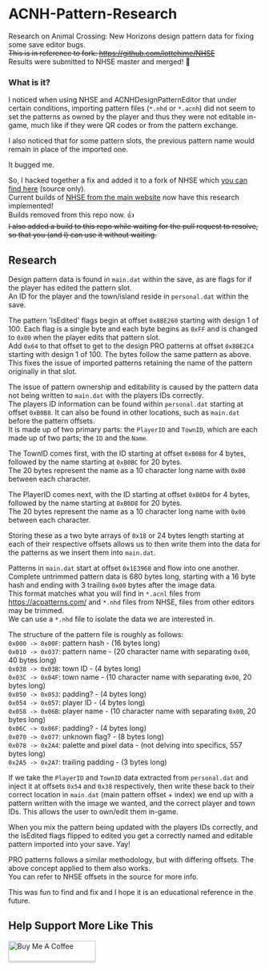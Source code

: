 # ACNH-Pattern-Research
Research on Animal Crossing: New Horizons design pattern data for fixing some save editor bugs.  
~~This is in reference to fork: https://github.com/lottehime/NHSE~~  
Results were submitted to NHSE master and merged! 🥳


### What is it?
I noticed when using NHSE and ACNHDesignPatternEditor that under certain conditions, importing pattern files (`*.nhd` or `*.acnh`) did not seem to set the patterns as owned by the player and thus they were not editable in-game, much like if they were QR codes or from the pattern exchange.

I also noticed that for some pattern slots, the previous pattern name would remain in place of the imported one.

It bugged me.

So, I hacked together a fix and added it to a fork of NHSE which [you can find here](https://github.com/lottehime/NHSE) (source only).  
Current builds of [NHSE from the main website](https://berichan.github.io/GetNHSE/) now have this research implemented!  
Builds removed from this repo now. 👍  
~~I also added a build to this repo while waiting for the pull request to resolve, so that you (and I) can use it without waiting.~~  



## Research
Design pattern data is found in `main.dat` within the save, as are flags for if the player has edited the pattern slot.  
An ID for the player and the town/island reside in `personal.dat` within the save.

The pattern 'IsEdited' flags begin at offset `0x8BE260` starting with design 1 of 100. Each flag is a single byte and each byte begins as `0xFF` and is changed to `0x00` when the player edits that pattern slot.  
Add `0x64` to that offset to get to the design PRO patterns at offset `0x8BE2C4` starting with design 1 of 100. The bytes follow the same pattern as above.  
This fixes the issue of imported patterns retaining the name of the pattern originally in that slot.

The issue of pattern ownership and editability is caused by the pattern data not being written to `main.dat` with the players IDs correctly.  
The players ID information can be found within `personal.dat` starting at offset `0xB0B8`. It can also be found in other locations, such as `main.dat` before the pattern offsets.  
It is made up of two primary parts: the `PlayerID` and `TownID`, which are each made up of two parts; the `ID` and the `Name`.

The TownID comes first, with the ID starting at offset `0xB0B8` for 4 bytes, followed by the name starting at `0xB0BC` for 20 bytes.  
The 20 bytes represent the name as a 10 character long name with `0x00` between each character.

The PlayerID comes next, with the ID starting at offset `0xB0D4` for 4 bytes, followed by the name starting at `0xB0D8` for 20 bytes.  
The 20 bytes represent the name as a 10 character long name with `0x00` between each character.

Storing these as a two byte arrays of `0x18` or 24 bytes length starting at each of their respective offsets allows us to then write them into the data for the patterns as we insert them into `main.dat`.

Patterns in `main.dat` start at offset `0x1E3968` and flow into one another.  
Complete untrimmed pattern data is 680 bytes long, starting with a 16 byte hash and ending with 3 trailing `0x00` bytes after the image data.  
This format matches what you will find in `*.acnl` files from https://acpatterns.com/ and `*.nhd` files from NHSE, files from other editors may be trimmed.  
We can use a `*.nhd` file to isolate the data we are interested in.

The structure of the pattern file is roughly as follows:  
`0x000 -> 0x00F`:   pattern hash - (16 bytes long)  
`0x010 -> 0x037`:   pattern name - (20 character name with separating `0x00`, 40 bytes long)  
`0x038 -> 0x03B`:   town ID - (4 bytes long)  
`0x03C -> 0x04F`:   town name - (10 character name with separating `0x00`, 20 bytes long)  
`0x050 -> 0x053`:   padding? - (4 bytes long)  
`0x054 -> 0x057`:   player ID - (4 bytes long)  
`0x058 -> 0x06B`:   player name - (10 character name with separating `0x00`, 20 bytes long)  
`0x06C -> 0x06F`:   padding? - (4 bytes long)  
`0x070 -> 0x077`:   unknown flag? - (8 bytes long)  
`0x078 -> 0x2A4`:  palette and pixel data - (not delving into specifics, 557 bytes long)  
`0x2A5 -> 0x2A7`: trailing padding - (3 bytes long)  

If we take the `PlayerID` and `TownID` data extracted from `personal.dat` and inject it at offsets `0x54` and `0x38` respectively, then write these back to their correct location in `main.dat` (main pattern offset + index) we end up with a pattern written with the image we wanted, and the correct player and town IDs. This allows the user to own/edit them in-game.

When you mix the pattern being updated with the players IDs correctly, and the IsEdited flags flipped to edited you get a correctly named and editable pattern imported into your save. Yay!

PRO patterns follows a similar methodology, but with differing offsets. The above concept applied to them also works.  
You can refer to NHSE offsets in the source for more info.

This was fun to find and fix and I hope it is an educational reference in the future.

<!-- BUY ME A COFFEE -->
## Help Support More Like This

<a href="https://www.buymeacoffee.com/lottehime" target="_blank"><img src="https://www.buymeacoffee.com/assets/img/custom_images/orange_img.png" alt="Buy Me A Coffee" style="height: 41px !important;width: 174px !important;box-shadow: 0px 3px 2px 0px rgba(190, 190, 190, 0.5) !important;-webkit-box-shadow: 0px 3px 2px 0px rgba(190, 190, 190, 0.5) !important;" ></a>
